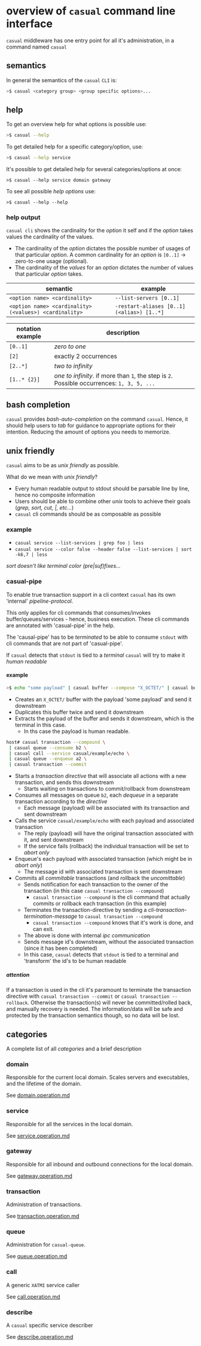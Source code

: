 
# overview of `casual` command line interface

`casual` middleware has one entry point for all it's administration, in a command named `casual`

## semantics

In general the semantics of the `casual` `CLI` is:

```bash
>$ casual <category group> <group specific options>...
```

## help

To get an overview help for what options is possible use:

```bash
>$ casual --help
```

To get detailed help for a specific category/option, use:

```bash
>$ casual --help service
```

It's possible to get detailed help for several categories/options at once: 

``` shell
>$ casual --help service domain gateway
```

To see all possible _help options_ use:

``` shell
>$ casual --help --help
```

### help output

`casual cli` shows the cardinality for the _option_ it self and if the _option_ takes values the
cardinality of the values.

* The cardinality of the _option_ dictates the possible number of usages of that particular 
_option_. A common cardinality for an _option_ is `[0..1]` -> zero-to-one usage (optional).
* The cardinality of the _values_ for an _option_ dictates the number of values that particular
_option_ takes.

semantic                                               | example
-------------------------------------------------------|---------------------------------------------
`<option name> <cardinality>`                          | `--list-servers [0..1]`
`<option name> <cardinality> (<values>) <cardinality>` | `-restart-aliases [0..1]  (<alias>) [1..*]`



notation example  | description
------------------|---------------------------------------------------------------------------------
`[0..1]`          | _zero to one_ 
`[2]`             | exactly 2 occurrences
`[2..*]`          | _two to infinity_
`[1..* {2}]`      | _one to infinity_. if more than `1`, the step is `2`. Possible occurrences: `1, 3, 5, ...`



## bash completion

`casual` provides _bash-auto-completion_ on the command `casual`. Hence, it should help 
users to _tab_ for guidance to appropriate options for their intention. Reducing the amount 
of options you needs to memorize.  

## unix friendly

`casual` aims to be as _unix friendly_ as possible.

What do we mean with _unix friendly_? 

* Every human readable output to stdout should be parsable line by line, hence no composite information
* Users should be able to combine other _unix_ tools to achieve their goals (_grep, sort, cut, |, etc..._) 
* `casual` cli commands should be as composable as possible

### example

* `casual service --list-services | grep foo | less`
* `casual service --color false --header false --list-services | sort -k6,7 | less`

_sort doesn't like terminal color (pre|suf)fixes..._ 

### casual-pipe

To enable true transaction support in a cli context `casual` has its own 'internal' _pipeline-protocol_.

This only applies for cli commands that consumes/invokes buffer/queues/services - hence, business execution.
These cli commands are annotated with 'casual-pipe' in the help.

The 'causal-pipe' has to be _terminated_ to be able to consume `stdout` with cli commands that are not part
of 'casual-pipe'.

If `casual` detects that `stdout` is tied to a _terminal_ `casual` will try to make it _human readable_

#### example

```bash
>$ echo "some payload" | casual buffer --compose "X_OCTET/" | casual buffer --duplicate 2 | casual buffer --extract
```
* Creates an `X_OCTET/`  buffer with the payload 'some payload' and send it downstream
* Duplicates this buffer twice and send it downstream
* Extracts the payload of the buffer and sends it downstream, which is the terminal in this case.
   * In ths case the payload is human readable.



```bash
host# casual transaction --compound \
 | casual queue --consume b2 \
 | casual call --service casual/example/echo \
 | casual queue --enqueue a2 \
 | casual transaction --commit
```

* Starts a _transaction directive_ that will associate all actions with a new transaction, and sends this downstream
    * Starts waiting on transactions to commit/rollback from downstream
* Consumes all messages on queue `b2`, each _dequeue_ in a separate transaction according to the _directive_
    * Each message (payload) will be associated with its transaction and sent downstream  
* Calls the service `casual/example/echo` with each payload and associated transaction
    * The reply (payload) will have the original transaction associated with it, and sent downstream
    * If the service fails (rollback) the individual transaction will be set to _abort only_
* Enqueue's each payload with associated transaction (which might be in _abort only_)
    * The message id with associated transaction is sent downstream
* Commits all _commitable_ transactions (and rollback the _uncomittable_)
    * Sends notification for each transaction to the owner of the transaction (in this case `casual transaction --compound`)
        * `casual transaction --compound` is the cli command that actually commits or rollback each transaction (in this example)
    * Terminates the transaction-directive by sending a _cli-transaction-termination-message_ to `casual transaction --compound`
        * `casual transaction --compound` knows that it's work is done, and can exit. 
    * The above is done with internal _ipc communication_ 
    * Sends message id's downstream, without the associated transaction (since it has been completed)
    * In this case, `casual` detects that `stdout` is tied to a terminal and 'transform' the id's to be human readable


##### attention
If a transaction is used in the cli it's paramount to terminate the transaction directive with `casual transaction --commit`
or `casual transaction --rollback`.
Otherwise the transaction(s) will never be committed/rolled back, and manually recovery is needed.
The information/data will be safe and protected by the transaction semantics though, so no data will 
be lost.

  

## categories

A complete list of all _categories_ and a brief description

### domain

Responsible for the current local domain. Scales servers and executables, and the
lifetime of the domain.

See [domain.operation.md](domain.operation.md)

### service

Responsible for all the services in the local domain.

See [service.operation.md](service.operation.md)

### gateway

Responsible for all inbound and outbound connections for the local domain.

See [gateway.operation.md](gateway.operation.md)

### transaction

Administration of transactions.

See [transaction.operation.md](transaction.operation.md)

### queue

Administration for `casual-queue`.

See [queue.operation.md](queue.operation.md)

### call

A generic `XATMI` service caller

See [call.operation.md](call.operation.md)

### describe

A `casual` specific service describer

See [describe.operation.md](describe.operation.md)